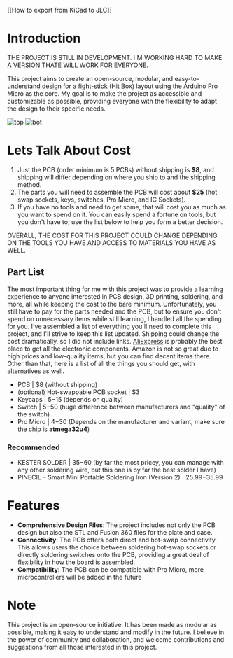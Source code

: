 
[[How to export from KiCad to JLC]]

# Introduction
THE PROJECT IS STILL IN DEVELOPMENT. I'M WORKING HARD TO MAKE A VERSION THATE WILL WORK FOR EVERYONE.

This project aims to create an open-source, modular, and easy-to-understand design for a fight-stick (Hit Box) layout using the Arduino Pro Micro as the core.
My goal is to make the project as accessible and customizable as possible, providing everyone with the flexibility to adapt the design to their specific needs.

![top](https://github.com/Taialt97/mini-hitbox-pcb/assets/45160819/a9b5a59a-0500-422f-be36-5845a719662f)
![bot](https://github.com/Taialt97/mini-hitbox-pcb/assets/45160819/0649b3d5-1120-448b-bb93-668e5914f3f8)

# Lets Talk About Cost

1. Just the PCB (order minimum is 5 PCBs) without shipping is **$8**, and shipping will differ depending on where you ship to and the shipping method.
2. The parts you will need to assemble the PCB will cost about **$25** (hot swap sockets, keys, switches, Pro Micro, and IC Sockets).
3. If you have no tools and need to get some, that will cost you as much as you want to spend on it. You can easily spend a fortune on tools, but you don't have to; use the list below to help you form a better decision.

OVERALL, THE COST FOR THIS PROJECT COULD CHANGE DEPENDING ON THE TOOLS YOU HAVE AND ACCESS TO MATERIALS YOU HAVE AS WELL.

## Part List 

The most important thing for me with this project was to provide a learning experience to anyone interested in PCB design, 3D printing, soldering, and more, all while keeping the cost to the bare minimum. Unfortunately, you still have to pay for the parts needed and the PCB, but to ensure you don't spend on unnecessary items while still learning, I handled all the spending for you. I've assembled a list of everything you'll need to complete this project, and I'll strive to keep this list updated. Shipping could change the cost dramatically, so I did not include links. [AliExpress](https://www.aliexpress.com) is probably the best place to get all the electronic components. Amazon is not so great due to high prices and low-quality items, but you can find decent items there. Other than that, here is a list of all the things you should get, with alternatives as well.

- PCB | $8 (without shipping)
- (optional) Hot-swappable PCB socket | $3
- Keycaps | $5-$15 (depends on quality)
- Switch | $5-$50 (huge difference between manufacturers and "quality" of the switch)
- Pro Micro | $4-$30 (Depends on the manufacturer and variant, make sure the chip is **atmega32u4**)

### Recommended

- KESTER SOLDER | $35-$60 (by far the most pricey, you can manage with any other soldering wire, but this one is by far the best solder I have)
- PINECIL – Smart Mini Portable Soldering Iron (Version 2) | $25.99-$35.99

# Features
- **Comprehensive Design Files**: The project includes not only the PCB design but also the STL and Fusion 360 files for the plate and case.
- **Connectivity**: The PCB offers both direct and hot-swap connectivity. This allows users the choice between soldering hot-swap sockets or directly soldering switches onto the PCB, providing a great deal of flexibility in how the board is assembled.
- **Compatibility**: The PCB can be compatible with Pro Micro, more microcontrollers will be added in the future

# Note
This project is an open-source initiative. It has been made as modular as possible, making it easy to understand and modify in the future. I believe in the power of community and collaboration, and welcome contributions and suggestions from all those interested in this project.


